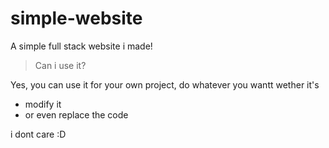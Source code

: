 # simple-website

A simple full stack website i made!

>Can i use it?

Yes, you can use it for your own project, do whatever you wantt wether it's

- modify it
- or even replace the code

i dont care :D
